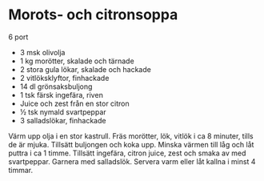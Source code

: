 # Morots- och citronsoppa

6 port

 - 3 msk olivolja
 - 1 kg morötter, skalade och tärnade
 - 2 stora gula lökar, skalade och hackade
 - 2 vitlöksklyftor, finhackade
 - 14 dl grönsaksbuljong
 - 1 tsk färsk ingefära, riven
 - Juice och zest från en stor citron
 - ½ tsk nymald svartpeppar
 - 3 salladslökar, finhackade

Värm upp olja i en stor kastrull. Fräs morötter, lök, vitlök i ca 8 minuter, tills de är mjuka. Tillsätt buljongen och koka upp. Minska värmen till låg och låt puttra i ca 1 timme. Tillsätt ingefära, citron juice, zest och smaka av med svartpeppar. Garnera med salladslök. Servera varm eller låt kallna i minst 4 timmar.

